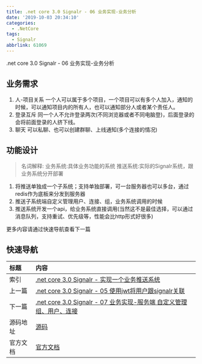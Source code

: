 ```yaml
---
title: .net core 3.0 Signalr - 06 业务实现-业务分析
date: '2019-10-03 20:34:10'
categories:
  - .NetCore
tags:
  - Signalr
abbrlink: 61069
---
```


.net core 3.0 Signalr - 06 业务实现-业务分析
<!-- more -->

## 业务需求
1. 人-项目关系
一个人可以属于多个项目，一个项目可以有多个人加入，通知的时候，可以通知项目内的所有人，也可以通知部分人或者某个责任人。
2. 登录互斥
同一个人不允许登录两次(不同浏览器或者不同电脑登)，后面登录的会将前面登录的人挤下线。
3. 聊天
可以私聊、也可以创建群聊、上线通知(多个连接的情况)

## 功能设计
> 名词解释: 业务系统:具体业务功能的系统     推送系统:实际的Signalr系统，跟业务系统分开部署
1. 将推送单独成一个子系统；支持单独部署，可一台服务器也可以多台，通过redis作为底板来分发到服务器
2. 推送子系统端自定义管理用户、连接、组，业务系统调用的时候
3. 推送系统开发一个api，给业务系统直接调用(当然这不是最佳选择，可以通过消息队列，支持重试、优先级等，性能会比http形式好很多)



更多内容请通过快速导航查看下一篇

## 快速导航

|   标题    |   内容 
|   :---    |   :--- 
|   索引    |   [.net core 3.0 Signalr - 实现一个业务推送系统](/2019/09/20/dotnetcore/signalr/00-introduct/) 
|   上一篇  |   [.net core 3.0 Signalr - 05 使用jwt将用户跟signalr关联](/2019/10/02/dotnetcore/signalr/05-jwt/) 
|   下一篇  |   [.net core 3.0 Signalr - 07 业务实现-服务端 自定义管理组、用户、连接](/2019/10/04/dotnetcore/signalr/07-self-manager/)  
|   源码地址  |   [源码](https://github.com/xiexingen/CTS.Signalr) 
|   官方文档  |   [官方文档](https://docs.microsoft.com/zh-CN/aspnet/core/?view=aspnetcore-3.0) 
